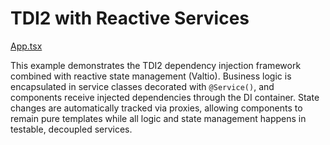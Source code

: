 # TDI2 with Reactive Services

[App.tsx](./src/App.tsx)

This example demonstrates the TDI2 dependency injection framework combined with reactive state management (Valtio). Business logic is encapsulated in service classes decorated with `@Service()`, and components receive injected dependencies through the DI container. State changes are automatically tracked via proxies, allowing components to remain pure templates while all logic and state management happens in testable, decoupled services. 
